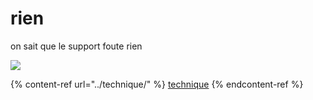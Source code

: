 # rien

on sait que le support foute rien

![](https://cdn.futura-sciences.com/buildsv6/images/wide1920/8/c/4/8c4d40dcca\_50172983\_bien-dormir-olga-adobe-stock.jpg)

{% content-ref url="../technique/" %}
[technique](../technique/)
{% endcontent-ref %}
